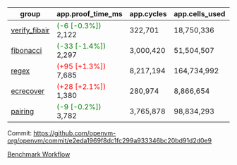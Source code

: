| group | app.proof_time_ms | app.cycles | app.cells_used | leaf.proof_time_ms | leaf.cycles | leaf.cells_used |
| -- | -- | -- | -- | -- | -- | -- |
| [verify_fibair](https://github.com/openvm-org/openvm/blob/benchmark-results/benchmarks-pr/1959/verify_fibair-e2eda1969f8dc1fc299a933346bc20bd91d2d0e9.md) |<span style='color: green'>(-6 [-0.3%])</span> 2,122 |  322,701 |  18,750,336 |- | - | - |
| [fibonacci](https://github.com/openvm-org/openvm/blob/benchmark-results/benchmarks-pr/1959/fibonacci-e2eda1969f8dc1fc299a933346bc20bd91d2d0e9.md) |<span style='color: green'>(-33 [-1.4%])</span> 2,297 |  3,000,420 |  51,504,507 |- | - | - |
| [regex](https://github.com/openvm-org/openvm/blob/benchmark-results/benchmarks-pr/1959/regex-e2eda1969f8dc1fc299a933346bc20bd91d2d0e9.md) |<span style='color: red'>(+95 [+1.3%])</span> 7,685 |  8,217,194 |  164,734,992 |- | - | - |
| [ecrecover](https://github.com/openvm-org/openvm/blob/benchmark-results/benchmarks-pr/1959/ecrecover-e2eda1969f8dc1fc299a933346bc20bd91d2d0e9.md) |<span style='color: red'>(+28 [+2.1%])</span> 1,380 |  280,974 |  8,866,654 |- | - | - |
| [pairing](https://github.com/openvm-org/openvm/blob/benchmark-results/benchmarks-pr/1959/pairing-e2eda1969f8dc1fc299a933346bc20bd91d2d0e9.md) |<span style='color: green'>(-9 [-0.2%])</span> 3,782 |  3,765,878 |  98,834,293 |- | - | - |


Commit: https://github.com/openvm-org/openvm/commit/e2eda1969f8dc1fc299a933346bc20bd91d2d0e9

[Benchmark Workflow](https://github.com/openvm-org/openvm/actions/runs/16916366668)

